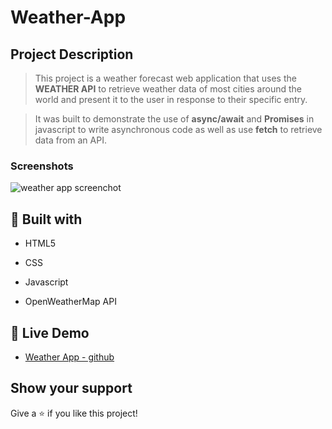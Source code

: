 # Weather-App

## Project Description

> This project is a weather forecast web application that uses the **WEATHER API** to retrieve weather data of most cities around the world and present it to the user in response to their specific entry.

> It was built to demonstrate the use of **async/await** and **Promises** in javascript to write asynchronous code as well as use **fetch** to retrieve data from an API.

### Screenshots

![weather app screenchot](https://user-images.githubusercontent.com/101331023/192937994-d0c291b3-0007-4bbb-aa89-e72acb5038c3.png)

##  🔧 Built with

- HTML5

- CSS
- Javascript
- OpenWeatherMap API

## 🔴 Live Demo

- [Weather App - github](https://yogeshsaini21.github.io/weather-Application/)



## Show your support

Give a ⭐️ if you like this project!

